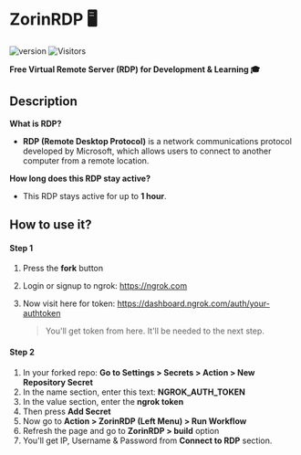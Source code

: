 # ZorinRDP 🖥
![version](https://img.shields.io/badge/version-2.0.0-blue&style=?style=for-the-badge) 
![Visitors](https://api.visitorbadge.io/api/visitors?path=https%3A%2F%2Fgithub.com%2FZorinArch%2FZorinRDP&labelColor=%23697689&countColor=%230f80c1)

**Free Virtual Remote Server (RDP) for Development & Learning 🎓**



## Description

**What is RDP?**<br>

* **RDP (Remote Desktop Protocol)** is a network communications protocol developed by Microsoft, which allows users to connect to another computer from a remote location.

**How long does this RDP stay active?**<br>

* This RDP stays active for up to **1 hour**.<br>

## How to use it?

#### Step 1

1. Press the **fork** button  
2. Login or signup to ngrok: https://ngrok.com
3. Now visit here for token: https://dashboard.ngrok.com/auth/your-authtoken
   
   > You'll get token from here. It'll be needed to the next step.

#### Step 2

1. In your forked repo: **Go to Settings > Secrets > Action > New Repository Secret**
2. In the name section, enter this text: **NGROK_AUTH_TOKEN**
3. In the value section, enter the **ngrok token**
4. Then press **Add Secret**
5. Now go to **Action > ZorinRDP (Left Menu) > Run Workflow**
6. Refresh the page and go to **ZorinRDP > build** option
7. You'll get IP, Username & Password from **Connect to RDP** section.

 


